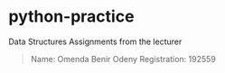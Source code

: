 # python-practice
Data Structures Assignments from the lecturer
> Name: Omenda Benir Odeny
> Registration: 192559
